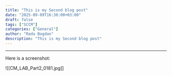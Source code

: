 ```yaml
---
title: "This is my Second blog post"
date: "2025-09-09T16:30:00+03:00"
draft: false
tags: ["SCCM"]
categories: ["General"]
author: "Radu Bogdan"
description: "This is my Second blog post"
---
```


---
Here is a screenshot:

![[CM_LAB_Part2_0181.jpg]]


